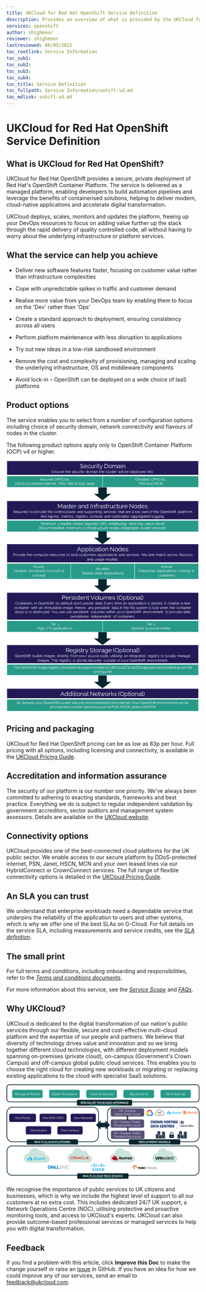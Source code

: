 ```yaml
---
title: UKCloud for Red Hat OpenShift Service Definition
description: Provides an overview of what is provided by the UKCloud for Red Hat OpenShift service
services: openshift
author: shighmoor
reviewer: shighmoor
lastreviewed: 06/05/2022
toc_rootlink: Service Information
toc_sub1: 
toc_sub2:
toc_sub3:
toc_sub4:
toc_title: Service Definition
toc_fullpath: Service Information/oshift-sd.md
toc_mdlink: oshift-sd.md
---
```


# UKCloud for Red Hat OpenShift Service Definition

## What is UKCloud for Red Hat OpenShift?

UKCloud for Red Hat OpenShift provides a secure, private deployment of Red Hat's OpenShift Container Platform. The service is delivered as a managed platform, enabling developers to build automation pipelines and leverage the benefits of containerised solutions, helping to deliver modern, cloud-native applications and accelerate digital transformation.

UKCloud deploys, scales, monitors and updates the platform, freeing up your DevOps resources to focus on adding value further up the stack through the rapid delivery of quality controlled code, all without having to worry about the underlying infrastructure or platform services.

## What the service can help you achieve

- Deliver new software features faster, focusing on customer value rather than infrastructure complexities

- Cope with unpredictable spikes in traffic and customer demand

- Realise more value from your DevOps team by enabling them to focus on the 'Dev' rather than 'Ops'

- Create a standard approach to deployment, ensuring consistency across all users

- Perform platform maintenance with less disruption to applications

- Try out new ideas in a low-risk sandboxed environment

- Remove the cost and complexity of provisioning, managing and scaling the underlying infrastructure, OS and middleware components

- Avoid lock-in – OpenShift can be deployed on a wide choice of IaaS platforms

## Product options

The service enables you to select from a number of configuration options including choice of security domain, network connectivity and flavours of nodes in the cluster.

The following product options apply only to OpenShift Container Platform (OCP) v4 or higher.

![UKCloud for Red Hat OpenShift product options](images/oshift-product-options-g13.png)

## Pricing and packaging

UKCloud for Red Hat OpenShift pricing can be as low as 83p per hour. Full pricing with all options, including licensing and connectivity, is available in the [UKCloud Pricing Guide](https://ukcloud.com/pricing-guide).

## Accreditation and information assurance

The security of our platform is our number one priority. We've always been committed to adhering to exacting standards, frameworks and best practice. Everything we do is subject to regular independent validation by government accreditors, sector auditors and management system assessors. Details are available on the [UKCloud website](https://ukcloud.com/governance/).

## Connectivity options

UKCloud provides one of the best-connected cloud platforms for the UK public sector. We enable access to our secure platform by DDoS-protected internet, PSN, Janet, HSCN, MCN and your own leased lines via our HybridConnect or CrownConnect services. The full range of flexible connectivity options is detailed in the [UKCloud Pricing Guide](https://ukcloud.com/pricing-guide).

## An SLA you can trust

We understand that enterprise workloads need a dependable service that underpins the reliability of the application to users and other systems, which is why we offer one of the best SLAs on G-Cloud. For full details on the service SLA, including measurements and service credits, see the [*SLA definition*](../other/other-ref-sla-definition.md).

## The small print

For full terms and conditions, including onboarding and responsibilities, refer to the [*Terms and conditions documents*](../other/other-ref-terms-and-conditions.md).

For more information about this service, see the [*Service Scope*](oshift-sco.md) and [*FAQs*](oshift-faq.md).

## Why UKCloud?

UKCloud is dedicated to the digital transformation of our nation's public services through our flexible, secure and cost-effective multi-cloud platform and the expertise of our people and partners. We believe that diversity of technology drives value and innovation and so we bring together different cloud technologies, with different deployment models spanning on-premises (private cloud), on-campus (Government's Crown Campus) and off-campus global public cloud services. This enables you to choose the right cloud for creating new workloads or migrating or replacing existing applications to the cloud with specialist SaaS solutions.

![UKCloud services](images/ukc-services-g13.png)

We recognise the importance of public services to UK citizens and businesses, which is why we include the highest level of support to all our customers at no extra cost. This includes dedicated 24/7 UK support, a Network Operations Centre (NOC), utilising protective and proactive monitoring tools, and access to UKCloud's experts. UKCloud can also provide outcome-based professional services or managed services to help you with digital transformation.

## Feedback

If you find a problem with this article, click **Improve this Doc** to make the change yourself or raise an [issue](https://github.com/UKCloud/documentation/issues) in GitHub. If you have an idea for how we could improve any of our services, send an email to <feedback@ukcloud.com>.

